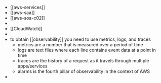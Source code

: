 - [[aws-services]]
- [[aws-saa]]
- [[aws-soa-c02]]
-
- [[CloudWatch]]
-
- to obtain [[observability]] you need to use metrics, logs, and traces
	- metrics are a number that is measured over a period of time
	- logs are text files where each line contains event data at a point in time
	- traces are the history of a request as it travels through multiple apps/services
	- alarms is the fourth pillar of observability in the context of AWS
-